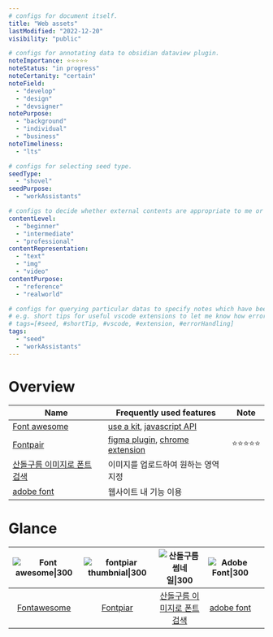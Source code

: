 ```yaml
---
# configs for document itself.
title: "Web assets"
lastModified: "2022-12-20"
visibility: "public"

# configs for annotating data to obsidian dataview plugin.
noteImportance: ⭐⭐⭐⭐⭐
noteStatus: "in progress"
noteCertanity: "certain"
noteField:
  - "develop"
  - "design"
  - "devsigner"
notePurpose:
  - "background"
  - "individual"
  - "business"
noteTimeliness:
  - "lts"

# configs for selecting seed type.
seedType:
  - "shovel"
seedPurpose:
  - "workAssistants"

# configs to decide whether external contents are appropriate to me or not.
contentLevel:
  - "beginner"
  - "intermediate"
  - "professional"
contentRepresentation:
  - "text"
  - "img"
  - "video"
contentPurpose:
  - "reference"
  - "realworld"

# configs for querying particular datas to specify notes which have been noted expirences related to particular subject.
# e.g. short tips for useful vscode extensions to let me know how errors occur.
# tags=[#seed, #shortTip, #vscode, #extension, #errorHandling]
tags:
  - "seed"
  - "workAssistants"
---
```

# Overview
| Name                                                                | Frequently used features                                                                                                          | Note       |
| ------------------------------------------------------------------- | --------------------------------------------------------------------------------------------------------------------------------- | ---------- |
| [Font awesome](https://fontawesome.com/)                            | [use a kit](https://fontawesome.com/docs/web/setup/use-kit), [javascript API](https://fontawesome.com/docs/apis/)                 |            |
| [Fontpair](https://www.fontpair.co/all)                             | [figma plugin](https://www.figma.com/community/plugin/1105220730154050357), [chrome extension](https://www.fontpair.co/extension) | ⭐⭐⭐⭐⭐ |
| [산돌구름 이미지로 폰트 검색](https://www.sandollcloud.com/#schpop) | 이미지를 업로드하여 원하는 영역 지정                                                                                              |            |
| [adobe font](https://fonts.adobe.com/fonts)                         | 웹사이트 내 기능 이용                                                                                                             |            |



# Glance
| ![Font awesome\|300](https://img.fortawesome.com/1ce05b4b/open-graph-general.png) | ![fontpiar thumbnial\|300](https://lh3.googleusercontent.com/jwAIfv0Q52pe1xBAV2TV4AxYqbauT5ajT13aVhKdM8hZkVxx0UjzKGgEpKtH30-DgfmIRKgtYvRwL8QkWi3x5EVSbw=w128-h128-e365-rj-sc0x00ffffff) | ![산돌구름 썸네일\|300](https://media.sandollcloud.com/static/images/common/SandollCloud_Logo_KOR.png) | ![Adobe Font\|300](https://upload.wikimedia.org/wikipedia/commons/thumb/3/30/Adobe_Fonts.svg/1200px-Adobe_Fonts.svg.png) |     |
|:---------------------------------------------------------------------------------:|:---------------------------------------------------------------------------------------------------------------------------------------------------------------------------------------:|:------------------------------------------------------------------------------------------------------:| :------------------------------------------------------------------------------------------------------------------------: | :---: |
|                      [Fontawesome](https://fontawesome.com/)                      |                                                                         [Fontpiar](https://www.fontpair.co/all)                                                                         |                  [산돌구름 이미지로 폰트 검색](https://www.sandollcloud.com/#schpop)                   | [adobe font](https://fonts.adobe.com/fonts)                                                                              |     |
